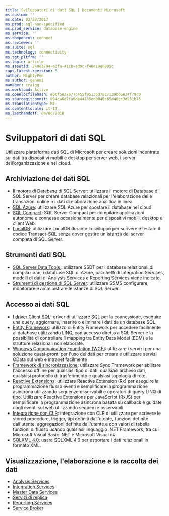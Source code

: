 ```yaml
---
title: Sviluppatori di dati SQL | Documenti Microsoft
ms.custom: ''
ms.date: 03/28/2017
ms.prod: sql-non-specified
ms.prod_service: database-engine
ms.service: ''
ms.component: connect
ms.reviewer: ''
ms.suite: sql
ms.technology: connectivity
ms.tgt_pltfrm: ''
ms.topic: article
ms.assetid: 249e3794-e3fa-41cb-ad9c-f46e19e6805c
caps.latest.revision: 5
author: MightyPen
ms.author: genemi
manager: craigg
ms.workload: Active
ms.openlocfilehash: eb0f5e27677c455f95136d7827139bb6e34f79c0
ms.sourcegitcommit: 094c46e7fa6de44735ed0040c65a40ec3d951b75
ms.translationtype: MT
ms.contentlocale: it-IT
ms.lasthandoff: 04/06/2018
---
```

# <a name="sql-data-developer"></a>Sviluppatori di dati SQL
Utilizzare piattaforma dati SQL di Microsoft per creare soluzioni incentrate sui dati tra dispositivi mobili e desktop per server web, i server dell'organizzazione e nel cloud.  

## <a name="sql-data-storage"></a>Archiviazione dei dati SQL
* [Il motore di Database di SQL Server](../database-engine/configure-windows/sql-server-database-engine.md): utilizzare il motore di Database di SQL Server per creare database relazionali per l'elaborazione delle transazioni online o i dati di elaborazione analitica in linea. 
* [SQL Azure](https://docs.microsoft.com/azure/sql-database/): utilizzare SQL Azure per spostare il database nel cloud 
* [SQL Compact](https://www.microsoft.com/en-us/download/details.aspx?id=17876): SQL Server Compact per compilare applicazioni autonome e connesse occasionalmente per dispositivi mobili, desktop e client Web.
* [LocalDB](../database-engine/configure-windows/sql-server-2016-express-localdb.md): utilizzare LocalDB durante lo sviluppo per scrivere e testare il codice Transact-SQL senza dover gestire un'istanza del server completa di SQL Server.

## <a name="sql-data-tools"></a>Strumenti dati SQL
* [SQL Server Data Tools ](../ssdt/download-sql-server-data-tools-ssdt.md) : utilizzare SSDT per i database relazionali di compilazione, i database SQL di Azure, pacchetti di Integration Services, modelli di dati di Analysis Services e Reporting Services viene indicato.
* [Strumenti di gestione di SQL Server](../ssms/download-sql-server-management-studio-ssms.md): utilizzare SSMS configurare, monitorare e amministrare le istanze di SQL Server.

## <a name="sql-data-access"></a>Accesso ai dati SQL
* [I driver Client SQL](sql-connection-libraries.md): driver di utilizzare SQL per la connessione, eseguire una query, aggiornare, inserire o eliminare i dati da un database SQL.
* [Entity Framework](https://msdn.microsoft.com/library/gg696172.aspx): utilizzo di Entity Framework per accedere facilmente ai database utilizzando LINQ, con accesso diretto a SQL Server e la possibilità di controllare il mapping tra Entity Data Model (EDM) e le strutture relazionali non elaborate. 
* [Windows Communication Foundation (WCF)](https://msdn.microsoft.com/library/dd456779.aspx): utilizzare i servizi per una soluzione quasi-pronti per l'uso dei dati per creare e utilizzare servizi OData sul web e intranet facilmente
* [Framework di sincronizzazione](https://msdn.microsoft.com/library/jj839436.aspx): utilizzare Sync Framework per abilitare l'accesso offline per qualsiasi tipo di dati, qualsiasi archivio dati, qualsiasi protocollo di trasferimento e qualsiasi topologia di rete.
* [Reactive Extensions](https://msdn.microsoft.com/library/hh242985.aspx): utilizzare Reactive Extension (Rx) per eseguire la programmazione flusso eventi e semplificare la programmazione asincrona utilizzando sequenze osservabili e operatori di query LINQ di tipo.  Utilizzare Reactive Extensions per JavaScript (RxJS) per semplificare la programmazione asincrona basata su callback e guidate dagli eventi sul web utilizzando sequenze osservabili.
* [Integrazione con CLR](../relational-databases/clr-integration/common-language-runtime-clr-integration-programming-concepts.md): integrazione con CLR di utilizzare per scrivere le stored procedure, trigger, tipi definiti dall'utente, funzioni definite dall'utente, aggregazioni definite dall'utente e con valori di tabella funzioni di flusso usando qualsiasi linguaggio .NET Framework, tra cui Microsoft Visual Basic .NET e Microsoft Visual c#. 
* [SQLXML 4.0](../relational-databases/sqlxml/sqlxml-4-0-programming-concepts.md): usare SQLXML 4.0 per esportare i dati relazionali in formato XML.

## <a name="data-collection-processing-and-visualization"></a>Visualizzazione, l'elaborazione e la raccolta dei dati
* [Analysis Services](../analysis-services/analysis-services-developer-documentation.md)
* [Integration Services](../integration-services/integration-services-developer-documentation.md)  
* [Master Data Services](../master-data-services/develop/master-data-services-developer-documentation.md)
* [Servizi di replica](../relational-databases/replication/concepts/replication-developer-documentation.md)
* [Reporting Services](../reporting-services/reporting-services-developer-documentation.md)
* [Service Broker](../database-engine/configure-windows/sql-server-service-broker.md)


 
